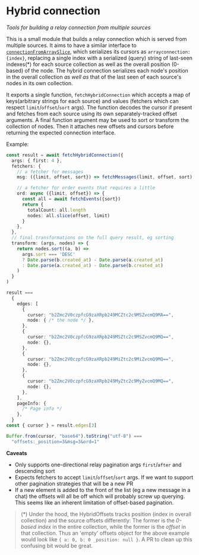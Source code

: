 # Hybrid connection

_Tools for building a relay connection from multiple sources_

This is a small module that builds a relay connection which is served from multiple sources. It aims to have a similar interface to [`connectionFromArraySlice`](https://github.com/graphql/graphql-relay-js/blob/17231860ee64431009c193be2e6ac444936a88ea/src/connection/arrayConnection.js#L49), which serializes its cursors as `arrayconnection:{index}`, replacing a single index with a serialized (query) string of last-seen indexes(\*) for each source collection as well as the overall position (0-based) of the node. The hybrid connection serializes each node's position in the overall collection _as well as_ that of the last seen of each source's nodes in its own collection.

It exports a single function, `fetchHybridConnection` which accepts a map of keys(arbitrary strings for each source) and values (fetchers which can respect `limit`/`offset`/`sort` args). The function decodes the cursor if present and fetches from each source using its own separately-tracked offset arguments. A final function argument may be used to sort or transform the collection of nodes. Then it attaches new offsets and cursors before returning the expected connection interface.

Example:

```ts
const result = await fetchHybridConnection({
  args: { first: 4 },
  fetchers: {
    // a fetcher for messages
    msg: ({limit, offset, sort}) => fetchMessages(limit, offset, sort),

    // a fetcher for order events that requires a little
    ord: async ({limit, offset}) => {
      const all = await fetchEvents({sort})
      return {
        totalCount: all.length
        nodes: all.slice(offset, limit)
      }
    },
  },
  // final transformations on the full query result, eg sorting
  transform: (args, nodes) => {
    return nodes.sort((a, b) =>
      args.sort === 'DESC'
      ? Date.parse(b.created_at) - Date.parse(a.created_at)
      : Date.parse(a.created_at) - Date.parse(b.created_at)
    )
  }
)

result ===
  {
    edges: [
      {
        cursor: "b2Zmc2V0czpfcG9zaXRpb249MCZtc2c9MSZvcmQ9MA==",
        node: { /* the node */ },
      },
      {
        cursor: "b2Zmc2V0czpfcG9zaXRpb249MSZtc2c9MSZvcmQ9MQ==",
        node: {},
      },
      {
        cursor: "b2Zmc2V0czpfcG9zaXRpb249MiZtc2c9MiZvcmQ9MQ==",
        node: {},
      },
      {
        cursor: "b2Zmc2V0czpfcG9zaXRpb249MyZtc2c9MyZvcmQ9MQ==",
        node: {},
      },
    ],
    pageInfo: {
      /* Page info */
    },
  }
const { cursor } = result.edges[3]

Buffer.from(cursor, "base64").toString("utf-8") ===
  "offsets:_position=3&msg=3&ord=1"
```

**Caveats**

- Only supports one-directional relay pagination args `first`/`after` and descending sort
- Expects fetchers to accept `limit`/`offset`/`sort` args. If we want to support other pagination strategies that will be a new PR
- If a new element is added to the front of the list (eg a new message in a chat) the offsets will all be off which will probably screw up querying. This seems like an inherent limitation of offset-based pagination.

> (\*) Under the hood, the HybridOffsets tracks position (index in overall collection) and the source offsets differently: The former is the _0-based index_ in the entire collection, while the former is the _offset_ in that collection. Thus an 'empty' offsets object for the above example would look like `{ a: 0, b: 0 _position: null }`. A PR to clean up this confusing bit would be great.
